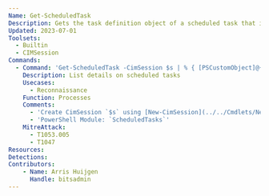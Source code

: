 ```yaml
---
Name: Get-ScheduledTask
Description: Gets the task definition object of a scheduled task that is registered on the local computer
Updated: 2023-07-01
Toolsets:
  - Builtin
  - CIMSession
Commands:
  - Command: 'Get-ScheduledTask -CimSession $s | % { [PSCustomObject]@{State=$_.State; TaskName=$_.TaskName; TaskPath=$_.TaskPath; Actions=$($a=$_.Actions;$($a.Id,$a.WorkingDirectory,$a.Execute,$a.Arguments).Where({$_ -ne $null}) -join " "); Author=$_.Author; Description=$_.Description; SecurityDescriptor=$_.SecurityDescriptor } }'
    Description: List details on scheduled tasks
    Usecases:
      - Reconnaissance
    Function: Processes
    Comments:
      - 'Create CimSession `$s` using [New-CimSession](../../Cmdlets/New-CimSession/)'
      - 'PowerShell Module: `ScheduledTasks`'
    MitreAttack:
      - T1053.005
      - T1047
Resources:
Detections:
Contributors:
    - Name: Arris Huijgen
      Handle: bitsadmin
---
```

